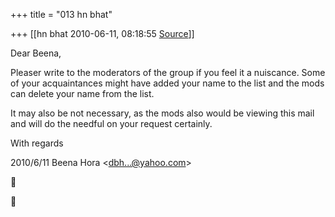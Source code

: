 +++
title = "013 hn bhat"

+++
[[hn bhat	2010-06-11, 08:18:55 [Source](https://groups.google.com/g/bvparishat/c/Rjgf5_8qoUs)]]



Dear Beena,

  

Pleaser write to the moderators of the group if you feel it a nuiscance. Some of your acquaintances might have added your name to the list and the mods can delete your name from the list.

  

It may also be not necessary, as the mods also would be viewing this mail and will do the needful on your request certainly.

  

With regards

  
  

2010/6/11 Beena Hora \<[dbh...@yahoo.com]()\>





